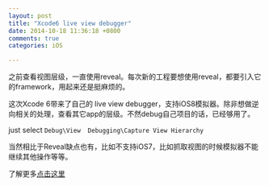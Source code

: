```yaml
---
layout: post
title: "Xcode6 live view debugger"
date: 2014-10-18 11:36:18 +0800
comments: true
categories: iOS

---
```


之前查看视图层级，一直使用reveal。每次新的工程要想使用reveal，都要引入它的framework，用起来还是挺麻烦的。

这次Xcode 6带来了自己的 live view debugger，支持iOS8模拟器。除非想做逆向相关的处理，查看其它app的层级。不然debug自己项目的话，已经够用了。


just select ` Debug\View  Debugging\Capture View Hierarchy `

当然相比于Reveal缺点也有，比如不支持iOS7，比如抓取视图的时候模拟器不能继续其他操作等等。

了解更多[点击这里](http://www.raywenderlich.com/98356/view-debugging-in-xcode-6)
